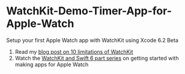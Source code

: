 WatchKit-Demo-Timer-App-for-Apple-Watch
=======================================

Setup your first Apple Watch app with WatchKit using Xcode 6.2 Beta

1. Read my [blog post on 10 limitations of WatchKit](http://iphonedev.tv/blog/2014/11/21/watchkit-swift-tutorial-download-xcode-62-beta-and-start-making-apple-watch-apps)
2. Watch the [WatchKit and Swift 6 part series](https://www.youtube.com/watch?v=Bx6WWOUHhs0&list=PLLYKjb-Uo9czjYjvJgPFg5OxgeztT9X2K) on getting started with making apps for Apple Watch

